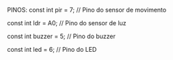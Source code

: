 PINOS:
const int pir = 7; // Pino do sensor de movimento

const int ldr = A0; // Pino do sensor de luz

const int buzzer = 5; // Pino do buzzer

const int led = 6; // Pino do LED
